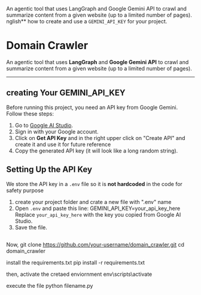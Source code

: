 An agentic tool that uses LangGraph and Google Gemini API to crawl and summarize content from a given website (up to a limited number of pages).
nglish** how to create and use a `GEMINI_API_KEY` for your project.

# Domain Crawler
An agentic tool that uses **LangGraph** and **Google Gemini API** to crawl and summarize content from a given website (up to a limited number of pages).

---

## creating Your GEMINI_API_KEY
Before running this project, you need an API key from Google Gemini. Follow these steps:
1. Go to [Google AI Studio](https://aistudio.google.com/).
2. Sign in with your Google account.
3. Click on **Get API Key** and in the right upper click on "Create API" and create it and use it for future reference
4. Copy the generated API key (it will look like a long random string).

   
## Setting Up the API Key

We store the API key in a `.env` file so it is **not hardcoded** in the code for safety purpose
1. create your project folder and crate a new file with ".env" name
2. Open `.env` and paste this line:
   GEMINI_API_KEY=your_api_key_here
   Replace `your_api_key_here` with the key you copied from Google AI Studio.
3. Save the file.

##
Now, 
git clone https://github.com/your-username/domain_crawler.git
cd domain_crawler

install the requirements.txt
pip install -r requirements.txt

then, activate the cretaed enviornment
env\scripts\activate

execute the file
python filename.py

